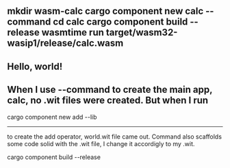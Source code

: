 mkdir wasm-calc
cargo component new calc --command
cd calc
cargo component build --release
wasmtime run target/wasm32-wasip1/release/calc.wasm
---
Hello, world!
---
When I use --command to create the main app, calc, no .wit files were created. But when I run
---
cargo component new add --lib
___
to create the add operator, world.wit file came out. Command also scaffolds some code solid with the .wit file, I change it accordigly to my .wit.

cargo component build --release
